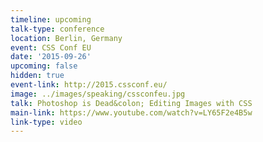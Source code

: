 ```yaml
---
timeline: upcoming
talk-type: conference
location: Berlin, Germany
event: CSS Conf EU
date: '2015-09-26'
upcoming: false
hidden: true
event-link: http://2015.cssconf.eu/
image: ../images/speaking/cssconfeu.jpg
talk: Photoshop is Dead&colon; Editing Images with CSS
main-link: https://www.youtube.com/watch?v=LY65F2e4B5w
link-type: video
---
```


